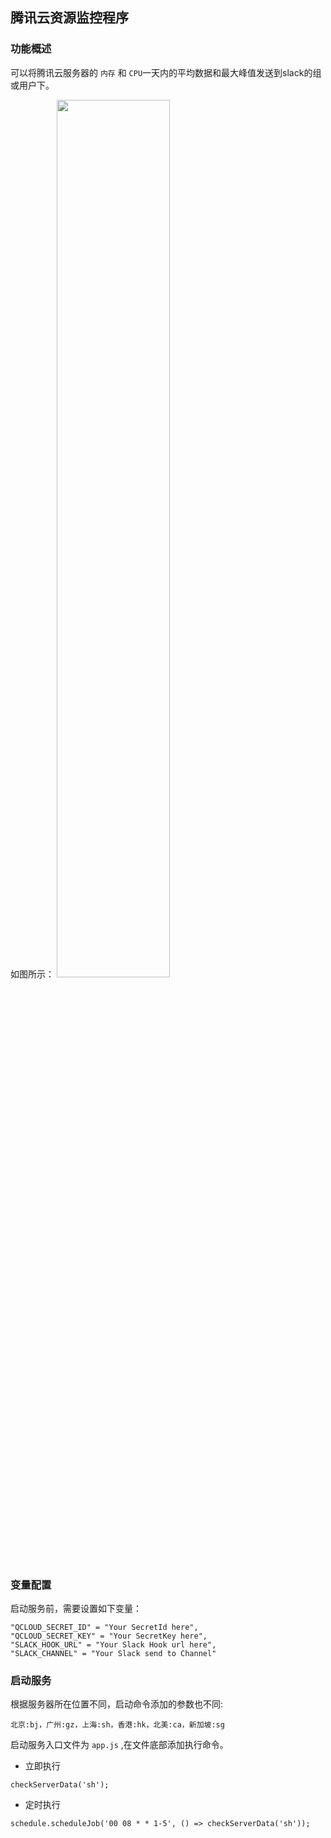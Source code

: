 ## 腾讯云资源监控程序

### 功能概述

可以将腾讯云服务器的 `内存` 和 `CPU`一天内的平均数据和最大峰值发送到slack的组或用户下。

如图所示：
<img src="http://oe1qcatok.bkt.clouddn.com/20170428149337619684645.png" width="60%" height="60%">


### 变量配置

启动服务前，需要设置如下变量：

```
"QCLOUD_SECRET_ID" = "Your SecretId here",
"QCLOUD_SECRET_KEY" = "Your SecretKey here",
"SLACK_HOOK_URL" = "Your Slack Hook url here",
"SLACK_CHANNEL" = "Your Slack send to Channel"
```

### 启动服务

根据服务器所在位置不同，启动命令添加的参数也不同:

```
北京:bj，广州:gz，上海:sh，香港:hk，北美:ca，新加坡:sg
```

启动服务入口文件为 `app.js` ,在文件底部添加执行命令。

- 立即执行

```
checkServerData('sh');  
```

- 定时执行

```
schedule.scheduleJob('00 08 * * 1-5', () => checkServerData('sh'));
```


